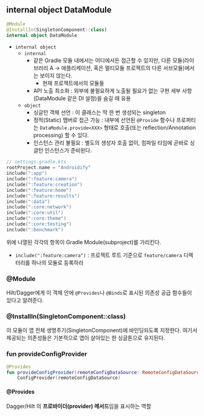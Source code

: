 
## internal object DataModule

```kotlin
@Module  
@InstallIn(SingletonComponent::class)  
internal object DataModule
```

* `internal object`
	* `internal`
		* 같은 Gradle 모듈 내에서는 어디에서든 접근할 수 있지만,  다른 모듈(라이브러리 A → 애플리케이션, 혹은 멀티모듈 프로젝트의 다른 서브모듈)에서는 보이지 않는다.
			* 현재 프로젝트에서의 모듈들
		* API 노출 최소화 : 외부에 불필요하게 노출될 필요가 없는 구현 세부 사항(DataModule 같은 DI 설정)을 숨길 때 유용
	* `object`
		* 싱글턴 객체 선언 : 이 클래스는 딱 한 번 생성되는 singleton
		* 정적(Static) 멤버로 접근 가능 : 내부에 선언된 `@Provide` 함수나 프로퍼티는 `DataModule.provide<XXX>` 형태로 호출(또는 reflection/Annotation processing) 할 수 있다.
		* 인스턴스 관리 불필요 : 별도의 생성자 호출 없이, 컴파일 타임에 곧바로 싱글턴 인스턴스가 준비된다.

```kotlin
// settings.gradle.kts
rootProject.name = "Androidify"  
include(":app")  
include(":feature:camera")  
include(":feature:creation")  
include(":feature:home")  
include(":feature:results")  
include(":data")  
include(":core:network")  
include(":core:util")  
include(":core:theme")  
include(":core:testing")  
include(":benchmark")
```
위에 나열된 각각의 항목이 Gradle Module(subproject)를 가리킨다.

* `include(":feature:camera")` : 프로젝트 루트 기준으로 `feature/camera` 디렉터리를 하나의 모듈로 등록하라
### @Module

Hilt/Dagger에게 이 객체 안에 `@Provides`나 `@Binds`로 표시된 의존성 공급 함수들이 있다고 알려준다.

### @InstallIn(SingletonComponent::class)

이 모듈이 앱 전체 생명주기(SingletonComponent)에 바인딩되도록 지정한다. 여기서 제공되는 의존성들은 기본적으로 앱이 살아있는 한 싱글톤으로 유지된다.


### fun provideConfigProvider

```kotlin
@Provides  
fun provideConfigProvider(remoteConfigDataSource: RemoteConfigDataSource): ConfigProvider =  
    ConfigProvider(remoteConfigDataSource)
```

#### @Provides

Dagger/Hilt 의 **프로바이더(provider) 메서드**임을 표시하는 역할